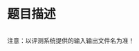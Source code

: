

# 题目描述


<p>
<img src="/upload/image/20130101/20130101173756_23939.png" alt=""/> 
</p>
<p>
注意：以评测系统提供的输入输出文件名为准！
</p>
